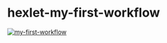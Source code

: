 # hexlet-my-first-workflow
[![my-first-workflow](https://github.com/itroxa/hexlet-my-first-workflow/actions/workflows/hello-world.yml/badge.svg)](https://github.com/itroxa/hexlet-my-first-workflow/actions/workflows/hello-world.yml)
